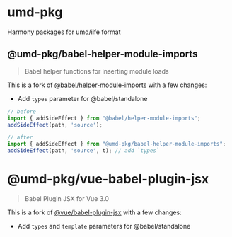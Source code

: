 # umd-pkg

Harmony packages for umd/iife format

## @umd-pkg/babel-helper-module-imports

> Babel helper functions for inserting module loads

This is a fork of [@babel/helper-module-imports](https://babeljs.io/docs/en/babel-helper-module-imports) with a few changes:

- Add `types` parameter for @babel/standalone

``` js
// before
import { addSideEffect } from "@babel/helper-module-imports";
addSideEffect(path, 'source');

// after
import { addSideEffect } from "@umd-pkg/babel-helper-module-imports";
addSideEffect(path, 'source', t); // add `types`
```

# @umd-pkg/vue-babel-plugin-jsx

> Babel Plugin JSX for Vue 3.0

This is a fork of [@vue/babel-plugin-jsx](https://www.npmjs.com/package/@vue/babel-plugin-jsx) with a few changes:

- Add `types` and `template` parameters for @babel/standalone
